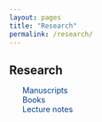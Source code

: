 ```yaml
---
layout: pages
title: "Research"
permalink: /research/
---
```


<style>
    .content-publications {
      max-width: 800px;
      margin: 0 auto;
      text-align: left;
    }
    .content-publications h2,
    .content-publications p,
    .content-publications ul,
    .content-publications li {
      text-align: left;
      margin-left: 0; 
    }
    .content-publications ul {
      list-style: none;
    }
    .content-publications a {
      text-decoration: none;
      color: inherit;
    }
     h2{
          margin-bottom: 15px;
        }

  /* Sólo en pantallas pequeñas (<= 768px), justifica a la izquierda */
  @media (max-width: 768px) {
    .content-publications {
      text-align: left;
      margin: 0 auto; /* opcional: puedes añadir algo de __padding__ si quieres */
      padding: 0 1rem;
    }
    .content-publications h2,
    .content-publications p,
    .content-publications ul,
    .content-publications li {
      margin-left: 0;
    }
  }
    
</style>
  <div class="content-publications">
    <h2>Research</h2>
    <ul>
      <li>
        <a style="color: #003d90" href='{{ "/research/manuscripts" | relative_url }}'>Manuscripts</a><br>
      </li>
      <li>
        <a style="color: #003d90" href='{{ "/research/books" | relative_url }}'>Books</a><br>
      </li>
      <li>
        <a style="color: #003d90" href='{{ "/research/lecture-notes" | relative_url }}'>Lecture notes</a><br>
      </li>
    </ul>
  </div>
